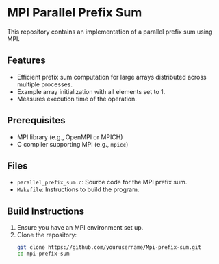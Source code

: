 # MPI Parallel Prefix Sum

This repository contains an implementation of a parallel prefix sum using MPI.

## Features
- Efficient prefix sum computation for large arrays distributed across multiple processes.
- Example array initialization with all elements set to 1.
- Measures execution time of the operation.

## Prerequisites
- MPI library (e.g., OpenMPI or MPICH)
- C compiler supporting MPI (e.g., `mpicc`)

## Files
- `parallel_prefix_sum.c`: Source code for the MPI prefix sum.
- `Makefile`: Instructions to build the program.

## Build Instructions
1. Ensure you have an MPI environment set up.
2. Clone the repository:
   ```bash
   git clone https://github.com/yourusername/Mpi-prefix-sum.git
   cd mpi-prefix-sum
